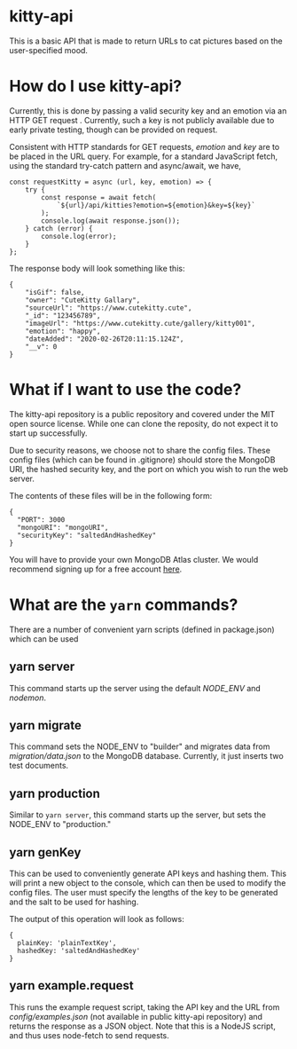 # kitty-api

This is a basic API that is made to return URLs to cat pictures based on the user-specified mood. 

# How do I use kitty-api?
Currently, this is done by passing a valid security key and an emotion via an HTTP GET request . Currently, such a key is not publicly available due to early private testing, though can be provided on request.

Consistent with HTTP standards for GET requests, *emotion* and *key* are to be placed in the URL query. For example, for a standard JavaScript fetch, using the standard try-catch pattern and async/await, we have,

```
const requestKitty = async (url, key, emotion) => {
    try {
        const response = await fetch(
            `${url}/api/kitties?emotion=${emotion}&key=${key}`
        );
        console.log(await response.json());
    } catch (error) {
        console.log(error);
    }
};
```

The response body will look something like this:
```
{
    "isGif": false,
    "owner": "CuteKitty Gallary",
    "sourceUrl": "https://www.cutekitty.cute",
    "_id": "123456789",
    "imageUrl": "https://www.cutekitty.cute/gallery/kitty001",
    "emotion": "happy",
    "dateAdded": "2020-02-26T20:11:15.124Z",
    "__v": 0
}
```

# What if I want to use the code?
The kitty-api repository is a public repository and covered under the MIT open source license. While one can clone the reposity, do not expect it to start up successfully.

Due to security reasons, we choose not to share the config files. These config files (which can be found in .gitignore) should store the MongoDB URI, the hashed security key, and the port on which you wish to run the web server.

The contents of these files will be in the following form:

```
{
  "PORT": 3000
  "mongoURI": "mongoURI",
  "securityKey": "saltedAndHashedKey"
}
```

You will have to provide your own MongoDB Atlas cluster. We would recommend signing up for a free account <a href="https://cloud.mongodb.com">here</a>.

# What are the ```yarn``` commands?

There are a number of convenient yarn scripts (defined in package.json) which can be used

## yarn server
This command starts up the server using the default *NODE_ENV* and *nodemon*.

## yarn migrate
This command sets the NODE_ENV to "builder" and migrates data from *migration/data.json* to the MongoDB database. Currently, it just inserts two test documents.

## yarn production
Similar to  ```yarn server```, this command starts up the server, but sets the NODE_ENV to "production."

## yarn genKey
This can be used to conveniently generate API keys and hashing them. This will print a new object to the console, which can then be used to modify the config files. The user must specify the lengths of the key to be generated and the salt to be used for hashing.

The output of this operation will look as follows:

```
{
  plainKey: 'plainTextKey',
  hashedKey: 'saltedAndHashedKey'
}

```

## yarn example.request
This runs the example request script, taking the API key and the URL from *config/examples.json* (not available in public kitty-api repository) and returns the response as a JSON object. Note that this is a NodeJS script, and thus uses node-fetch to send requests.

